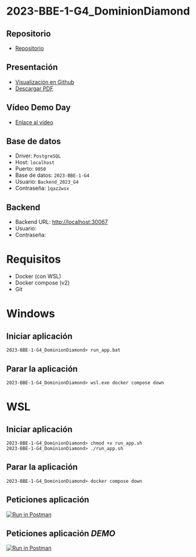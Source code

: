 # 2023-BBE-1-G4_DominionDiamond
## Repositorio
* [Repositorio](https://github.com/CampusDual/2023-BBE-1-G4_DominionDiamond)
## Presentación
* [Visualización en Github](https://github.com/CampusDual/2023-BBE-1-G4_DominionDiamond/blob/main/Presentacion/Presentacion_DDH.pdf)
* [Descargar PDF](https://raw.github.com/CampusDual/2023-BBE-1-G4_DominionDiamond/main/Presentacion/Presentacion_DDH.pdf)
## Vídeo Demo Day
* [Enlace al vídeo](https://campusdual-my.sharepoint.com/:v:/p/info/EXcJPgwXbNVDlgZ_Bm0ShJ4BwfuROEcC9jMkz4bM3PQQ9w?e=OG3l2J&nav=eyJyZWZlcnJhbEluZm8iOnsicmVmZXJyYWxBcHAiOiJTdHJlYW1XZWJBcHAiLCJyZWZlcnJhbFZpZXciOiJTaGFyZURpYWxvZy1MaW5rIiwicmVmZXJyYWxBcHBQbGF0Zm9ybSI6IldlYiIsInJlZmVycmFsTW9kZSI6InZpZXcifX0%3D)
## Base de datos
* Driver: `PostgreSQL`
* Host: `localhost`
* Puerto: `9050`
* Base de datos: `2023-BBE-1-G4`
* Usuario: `Backend_2023_G4`
* Contraseña: `1qaz2wsx`
## Backend
* Backend URL: [http://localhost:30067](http://localhost:30067)
* Usuario: ` `
* Contraseña: ` `

# Requisitos
* Docker (con WSL)
* Docker compose (v2)
* Git

# Windows
## Iniciar aplicación
```
2023-BBE-1-G4_DominionDiamond> run_app.bat
```
## Parar la aplicación
```
2023-BBE-1-G4_DominionDiamond> wsl.exe docker compose down
```

# WSL
## Iniciar aplicación
```
2023-BBE-1-G4_DominionDiamond> chmod +x run_app.sh
2023-BBE-1-G4_DominionDiamond> ./run_app.sh
```
## Parar la aplicación
```
2023-BBE-1-G4_DominionDiamond> docker compose down
```
## Peticiones aplicación
[![Run in Postman](https://run.pstmn.io/button.svg)](https://app.getpostman.com/run-collection/29381882-583db749-33d5-41f2-8e47-105261e3d89b?action=collection%2Ffork&source=rip_markdown&collection-url=entityId%3D29381882-583db749-33d5-41f2-8e47-105261e3d89b%26entityType%3Dcollection%26workspaceId%3D91970c3b-1c60-46cd-b8b6-20ae18eafa8b)
## Peticiones aplicación *DEMO*
[![Run in Postman](https://run.pstmn.io/button.svg)](https://app.getpostman.com/run-collection/29381882-0da23a00-f713-4e06-b201-e9276db5970f?action=collection%2Ffork&source=rip_markdown&collection-url=entityId%3D29381882-0da23a00-f713-4e06-b201-e9276db5970f%26entityType%3Dcollection%26workspaceId%3D91970c3b-1c60-46cd-b8b6-20ae18eafa8b)
